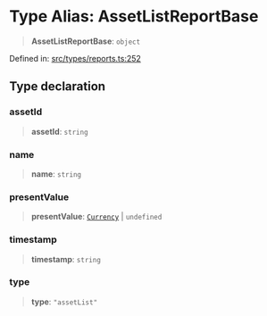 # Type Alias: AssetListReportBase

> **AssetListReportBase**: `object`

Defined in: [src/types/reports.ts:252](https://github.com/centrifuge/centrifuge-sdk/blob/35076f925246b8dbb28e12a5beeb6327f126023f/src/types/reports.ts#L252)

## Type declaration

### assetId

> **assetId**: `string`

### name

> **name**: `string`

### presentValue

> **presentValue**: [`Currency`](../classes/Currency.md) \| `undefined`

### timestamp

> **timestamp**: `string`

### type

> **type**: `"assetList"`
